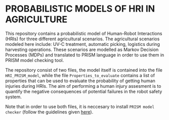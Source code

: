 # PROBABILISTIC MODELS OF HRI IN AGRICULTURE
This repository contains a probabilistic model of Human-Robot Interactions (HRIs) for three different agricultural scenarios. The agricultural scenarios modeled  here include: UV-C treatment, automatic picking, logistics during harvesting operations. These scenarios are modelled as Markov Decision Processes (MDPs) and translated to PRISM language in order to use them in PRISM model checking tool.

The repository consist of two files, the model itself is contained into the file `HRI_PRISM_model`, while the file `Properties_to_evaluate` contains a list of properties that can be used to evaluate the probability of getting human injuries during HRIs. The aim of performing a human injury assesment is to quantify the negative consequences of potential failures in the robot safety system.

Note that in order to use both files, it is neccesary to install `PRISM model checker` (follow the guidelines given [here](https://www.prismmodelchecker.org/download.php)).
